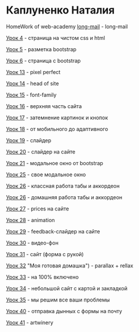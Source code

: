 

# Каплуненко Наталия
HomeWork of web-academy
[long-mail](https://anessy.github.io/long-mail.html/ "long-mail") - long-mail

[Урок 4](https://anessy.github.io/lesson4(html_css)/ "Моя готовая домашка") - страница на чистом css и html

[Урок 5](https://anessy.github.io/lesson5(bootstrap)/ "Моя готовая домашка") - разметка bootstrap

[Урок 6](https://anessy.github.io/lesson6(project_bootstrap)/class-work/src/ "Моя готовая домашка") - страница с bootstrap

[Урок 13](https://anessy.github.io/lesson13(pixel_perfect)/src/index.html "Моя готовая домашка") - pixel perfect

[Урок 14](https://anessy.github.io/lesson14(headOFsite)/src/index.html "Моя готовая домашка") - head of site

[Урок 15](https://anessy.github.io/lesson15(font_family)/index.html "Моя готовая домашка") - font-family

[Урок 16](https://anessy.github.io/lesson16/src/index.html "Моя готовая домашка") - верхняя часть сайта

[Урок 17](https://anessy.github.io/lesson17/index.html "Моя готовая домашка") - затемнение картинок и кнопок

[Урок 18](https://anessy.github.io/lesson18(mobile)/src/index.html "Моя готовая домашка") - от мобильного до адаптивного

[Урок 19](https://anessy.github.io/lesson19(slider)/src/index.html "Моя готовая домашка") - слайдер

[Урок 20](Anessy.github.io/lesson20(slider-in-site)/src/index.html "Моя готовая домашка") - слайдер на сайте

[Урок 21](https://anessy.github.io/lesson21(modal%20windows)/index.html "Моя готовая домашка") - модальное окно от bootstrap

[Урок 25](https://anessy.github.io/lesson25/project/src/index.html "Моя готовая домашка") - свое модальное окно

[Урок 26](https://anessy.github.io/lesson26%20(%D1%82%D0%B0%D0%B1%D1%8B%20%D0%B8%20%D0%B0%D0%BA%D0%BA%D0%B0%D1%80%D0%B4%D0%B5%D0%BE%D0%BD%D1%8B)/untitled.html "Моя готовая домашка") - классная работа табы и аккордеон

[Урок 26](https://https://anessy.github.io/lesson26%20(%D1%82%D0%B0%D0%B1%D1%8B%20%D0%B8%20%D0%B0%D0%BA%D0%BA%D0%B0%D1%80%D0%B4%D0%B5%D0%BE%D0%BD%D1%8B)/index.html "Моя готовая домашка") - домашняя работа табы и аккордеон

[Урок 27](https://anessy.github.io/lesson27(prices)/src/index.html "Моя готовая домашка") - prices на сайте

[Урок 28](https://https://anessy.github.io/lesson28%20(animation)/index.html "Моя готовая домашка") - animation

[Урок 29](https://https://anessy.github.io/lesson29/index.html "Моя готовая домашка") - feedback-слайдер на сайте

[Урок 30](https://anessy.github.io/lesson30%20(bg-video)/index.html "Моя готовая домашка") - видео-фон

[Урок 31](https://anessy.github.io/lesson31/src/index.html "Моя готовая домашка") - сайт (форма с рукой)

[Урок 32](https://github.com/Anessy/Anessy.github.io/blob/master/lesson32(parallax_rellax)/parallax/index.html) "Моя готовая домашка") - parallax + rellax 

[Урок 33](https://anessy.github.io/lesson33/src/index.html "Моя готовая домашка") - на 100% включено

[Урок 34](https://anessy.github.io/lesson34(maps)/index.html "Моя готовая домашка") - небольшой сайт с картой и закладкой

[Урок 35](https://anessy.github.io/lesson35/src/index.html "Моя готовая домашка") - мы решим все ваши проблемы

[Урок 40](https://anessy.github.io/lesson40(mail)/index.html "Моя готовая домашка") - отправка дынных с формы на почту

[Урок 41](https://anessy.github.io/artwinery/index.html "artwinery") - artwinery


